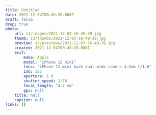 ```yaml
---
title: Untitled
date: 2021-12-04T00:49:39.000Z
draft: false
drop: true
photo:
    url: s3/images/2021-12-03-16-49-39.jpg
    thumb: s3/thumbs/2021-12-03-16-49-39.jpg
    preview: s3/previews/2021-12-03-16-49-39.jpg
    created: 2021-12-04T00:49:39.000Z
    exif:
        make: Apple
        model: "iPhone 12 mini"
        lens: "iPhone 12 mini back dual wide camera 4.2mm f/1.6"
        iso: 125
        aperture: 1.6
        shutter_speed: 1/70
        focal_length: "4.2 mm"
        gps: null
    title: null
    caption: null
links: []
---
```

